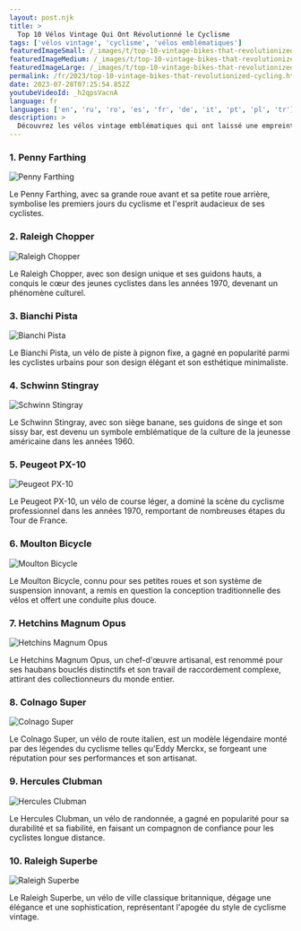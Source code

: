```yaml
---
layout: post.njk
title: >
  Top 10 Vélos Vintage Qui Ont Révolutionné le Cyclisme
tags: ['vélos vintage', 'cyclisme', 'vélos emblématiques']
featuredImageSmall: /_images/t/top-10-vintage-bikes-that-revolutionized-cycling-cover-fr-small.webp
featuredImageMedium: /_images/t/top-10-vintage-bikes-that-revolutionized-cycling-cover-fr-medium.webp
featuredImageLarge: /_images/t/top-10-vintage-bikes-that-revolutionized-cycling-cover-fr-large.webp
permalink: /fr/2023/top-10-vintage-bikes-that-revolutionized-cycling.html
date: 2023-07-28T07:25:54.852Z
youtubeVideoId: _h2qpsVacnA
language: fr
languages: ['en', 'ru', 'ro', 'es', 'fr', 'de', 'it', 'pt', 'pl', 'tr']
description: >
  Découvrez les vélos vintage emblématiques qui ont laissé une empreinte durable sur le monde du cyclisme.
---
```


### 1. Penny Farthing

![Penny Farthing](/_images/f/ffd56bd6b92a87fac70ba0971a4d896f-medium.webp)

Le Penny Farthing, avec sa grande roue avant et sa petite roue arrière, symbolise les premiers jours du cyclisme et l'esprit audacieux de ses cyclistes.

### 2. Raleigh Chopper

![Raleigh Chopper](/_images/3/328c5a7e9c0ccf451648a4cdefe8330f-medium.webp)

Le Raleigh Chopper, avec son design unique et ses guidons hauts, a conquis le cœur des jeunes cyclistes dans les années 1970, devenant un phénomène culturel.

### 3. Bianchi Pista

![Bianchi Pista](/_images/5/5d8208ee7ba43a120c4f8f68e65f8998-medium.webp)

Le Bianchi Pista, un vélo de piste à pignon fixe, a gagné en popularité parmi les cyclistes urbains pour son design élégant et son esthétique minimaliste.

### 4. Schwinn Stingray

![Schwinn Stingray](/_images/0/0fdf16e63d73128919e2fc63fff27aab-medium.webp)

Le Schwinn Stingray, avec son siège banane, ses guidons de singe et son sissy bar, est devenu un symbole emblématique de la culture de la jeunesse américaine dans les années 1960.

### 5. Peugeot PX-10

![Peugeot PX-10](/_images/2/2b0f94df1e56083e9ec0245c75adce66-medium.webp)

Le Peugeot PX-10, un vélo de course léger, a dominé la scène du cyclisme professionnel dans les années 1970, remportant de nombreuses étapes du Tour de France.

### 6. Moulton Bicycle

![Moulton Bicycle](/_images/c/cbbae44b482f4f602edf698bfc0cd6d3-medium.webp)

Le Moulton Bicycle, connu pour ses petites roues et son système de suspension innovant, a remis en question la conception traditionnelle des vélos et offert une conduite plus douce.

### 7. Hetchins Magnum Opus

![Hetchins Magnum Opus](/_images/e/e43e26ac92a6a74d7ea179f1b50f59de-medium.webp)

Le Hetchins Magnum Opus, un chef-d'œuvre artisanal, est renommé pour ses haubans bouclés distinctifs et son travail de raccordement complexe, attirant des collectionneurs du monde entier.

### 8. Colnago Super

![Colnago Super](/_images/0/0f720f7cfad99eb05ebb1a6ee398b57d-medium.webp)

Le Colnago Super, un vélo de route italien, est un modèle légendaire monté par des légendes du cyclisme telles qu'Eddy Merckx, se forgeant une réputation pour ses performances et son artisanat.

### 9. Hercules Clubman

![Hercules Clubman](/_images/f/f47b8a018542462d432437fb26b0dc71-medium.webp)

Le Hercules Clubman, un vélo de randonnée, a gagné en popularité pour sa durabilité et sa fiabilité, en faisant un compagnon de confiance pour les cyclistes longue distance.

### 10. Raleigh Superbe

![Raleigh Superbe](/_images/6/675b8e487bd4ef8b3c1b2ef2b4b563d2-medium.webp)

Le Raleigh Superbe, un vélo de ville classique britannique, dégage une élégance et une sophistication, représentant l'apogée du style de cyclisme vintage.

